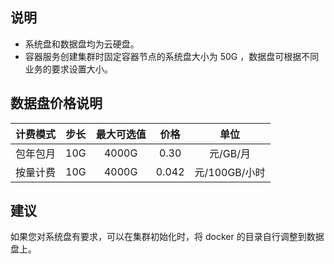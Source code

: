 ## 说明
- 系统盘和数据盘均为云硬盘。
- 容器服务创建集群时固定容器节点的系统盘大小为 50G ，数据盘可根据不同业务的要求设置大小。

## 数据盘价格说明
| 计费模式 | 步长 | 最大可选值 | 价格 |单位|
|:--------:|:---------:|:-------:|:-------:|:-------:| 
| 包年包月| 10G | 4000G | 0.30 |元/GB/月|
| 按量计费| 10G | 4000G | 0.042|元/100GB/小时|

## 建议
如果您对系统盘有要求，可以在集群初始化时，将 docker 的目录自行调整到数据盘上。